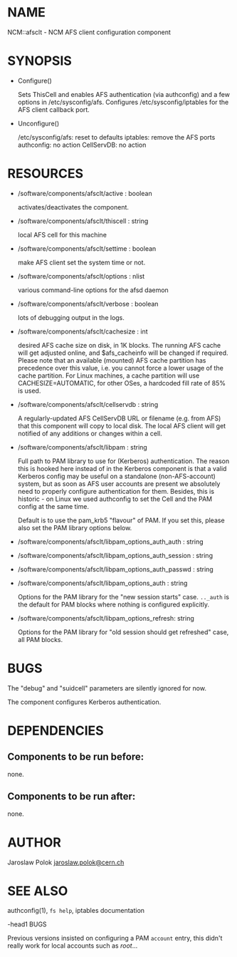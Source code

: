 # NAME

NCM::afsclt - NCM AFS client configuration component

# SYNOPSIS

- Configure()

    Sets ThisCell and enables AFS authentication (via authconfig) and a
    few options in /etc/sysconfig/afs. Configures /etc/sysconfig/iptables
    for the AFS client callback port.

- Unconfigure()

    /etc/sysconfig/afs: reset to defaults
    iptables: remove the AFS ports
    authconfig: no action
    CellServDB: no action

# RESOURCES

- /software/components/afsclt/active : boolean

    activates/deactivates the component.

- /software/components/afsclt/thiscell : string

    local AFS cell for this machine

- /software/components/afsclt/settime : boolean

    make AFS client set the system time or not.

- /software/components/afsclt/options : nlist

    various command-line options for the afsd daemon

- /software/components/afsclt/verbose : boolean

    lots of debugging output in the logs.

- /software/components/afsclt/cachesize : int

    desired AFS cache size on disk, in 1K blocks. The running AFS cache
    will get adjusted online, and $afs\_cacheinfo will be changed if
    required. Please note that an available (mounted) AFS cache partition
    has precedence over this value, i.e. you cannot force a lower usage of
    the cache partition. For Linux machines, a cache partition will use
    CACHESIZE=AUTOMATIC, for other OSes, a hardcoded fill rate of 85% is
    used.

- /software/components/afsclt/cellservdb : string

    A regularly-updated AFS CellServDB URL or filename (e.g. from AFS)
    that this component will copy to local disk. The local AFS client will
    get notified of any additions or changes within a cell.

- /software/components/afsclt/libpam : string

    Full path to PAM library to use for (Kerberos) authentication. The
    reason this is hooked here instead of in the Kerberos component is
    that a valid Kerberos config may be useful on a standalone
    (non-AFS-account) system, but as soon as AFS user accounts are present
    we absolutely need to properly configure authentication for
    them. Besides, this is historic - on Linux we used authconfig to set
    the Cell and the PAM config at the same time.

    Default is to use the pam\_krb5 "flavour" of PAM. If you set this,
    please also set the PAM library options below.

- /software/components/afsclt/libpam\_options\_auth\_auth : string
- /software/components/afsclt/libpam\_options\_auth\_session : string
- /software/components/afsclt/libpam\_options\_auth\_passwd : string
- /software/components/afsclt/libpam\_options\_auth : string

    Options for the PAM library for the "new session starts"
    case. `.._auth` is the default for PAM blocks where nothing is
    configured explicitly.

- /software/components/afsclt/libpam\_options\_refresh: string

    Options for the PAM library for "old session should get refreshed" case, all PAM blocks.

# BUGS

The "debug" and "suidcell" parameters are silently ignored for now.

The component configures Kerberos authentication.

# DEPENDENCIES

## Components to be run before:

none.

## Components to be run after:

none.

# AUTHOR

Jaroslaw Polok <jaroslaw.polok@cern.ch>

# SEE ALSO

authconfig(1), `fs help`, iptables documentation

\-head1 BUGS

Previous versions insisted on configuring a PAM `account` entry, 
this didn't really work for local accounts such as _root_...
